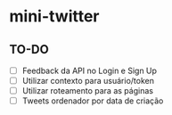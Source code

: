 # mini-twitter

## TO-DO
- [ ] Feedback da API no Login e Sign Up
- [ ] Utilizar contexto para usuário/token
- [ ] Utilizar roteamento para as páginas
- [ ] Tweets ordenador por data de criação